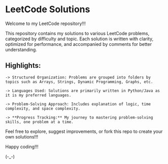 # LeetCode Solutions  

Welcome to my LeetCode repository!!!

This repository contains my solutions to various LeetCode problems, categorized by difficulty and topic. Each solution is written with clarity, optimized for performance, and accompanied by comments for better understanding.  

## Highlights:  
    -> Structured Organization: Problems are grouped into folders by topics such as Arrays, Strings, Dynamic Programming, Graphs, etc.
    
    -> Languages Used: Solutions are primarily written in Python/Java as it is my preferred languages.
    
    -> Problem-Solving Approach: Includes explanation of logic, time complexity, and space complexity.
    
    -> **Progress Tracking:** My journey to mastering problem-solving skills, one problem at a time.

Feel free to explore, suggest improvements, or fork this repo to create your own solutions!!!

Happy coding!!!

(-_-)
